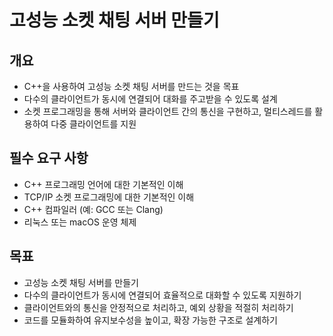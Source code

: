# 고성능 소켓 채팅 서버 만들기

## 개요
- C++을 사용하여 고성능 소켓 채팅 서버를 만드는 것을 목표
- 다수의 클라이언트가 동시에 연결되어 대화를 주고받을 수 있도록 설계
- 소켓 프로그래밍을 통해 서버와 클라이언트 간의 통신을 구현하고, 멀티스레드를 활용하여 다중 클라이언트를 지원

## 필수 요구 사항
- C++ 프로그래밍 언어에 대한 기본적인 이해
- TCP/IP 소켓 프로그래밍에 대한 기본적인 이해
- C++ 컴파일러 (예: GCC 또는 Clang)
- 리눅스 또는 macOS 운영 체제

## 목표
- 고성능 소켓 채팅 서버를 만들기
- 다수의 클라이언트가 동시에 연결되어 효율적으로 대화할 수 있도록 지원하기
- 클라이언트와의 통신을 안정적으로 처리하고, 예외 상황을 적절히 처리하기
- 코드를 모듈화하여 유지보수성을 높이고, 확장 가능한 구조로 설계하기
